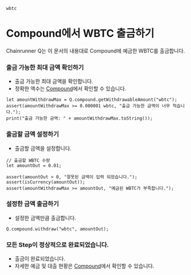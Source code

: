 ```meta-Currency
wbtc
```

# Compound에서 WBTC 출금하기

Chainrunner Q는 이 문서의 내용대로 Compound에 예금한 WBTC를 출금합니다.

### 출금 가능한 최대 금액 확인하기

- 출금 가능한 최대 금액을 확인합니다.
- 정확한 액수는 [Compound](https://app.compound.finance/)에서 확인할 수 있습니다.

```output-Dynamic
let amountWithdrawMax = Q.compound.getWithdrawableAmount("wbtc");
assert(amountWithdrawMax >= 0.000001 wbtc, "출금 가능한 금액이 너무 적습니다.");
print("출금 가능한 금액: " + amountWithdrawMax.toString());
```

### 출금할 금액 설정하기

- 출금할 금액을 설정합니다.

```input WBTC
// 출금할 WBTC 수량
let amountOut = 0.01;
```

```input-Verify
assert(amountOut > 0, "잘못된 금액이 입력 되었습니다.");
assert(isCurrency(amountOut));
assert(amountWithdrawMax >= amountOut, "예금된 WBTC가 부족합니다.");
```

### 설정한 금액 출금하기

- 설정한 금액만큼 출금합니다.

```taster
Q.compound.withdraw("wbtc", amountOut);
```

### 모든 Step이 정상적으로 완료되었습니다.

- 출금이 완료되었습니다.
- 자세한 예금 및 대출 현황은 [Compound](https://app.compound.finance/)에서 확인할 수 있습니다.
